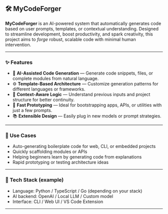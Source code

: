 ## 🛠️ MyCodeForger

**MyCodeForger** is an AI-powered system that automatically generates code based on user prompts, templates, or contextual understanding. Designed to streamline development, boost productivity, and spark creativity, this project aims to *forge* robust, scalable code with minimal human intervention.

---

### ✨ Features

- 🤖 **AI-Assisted Code Generation** — Generate code snippets, files, or complete modules from natural language.
- ⚙️ **Template-Based Architecture** — Customize generation patterns for different languages or frameworks.
- 🧠 **Context-Aware Logic** — Understand previous inputs and project structure for better continuity.
- 🚀 **Fast Prototyping** — Ideal for bootstrapping apps, APIs, or utilities with just a few prompts.
- 📚 **Extensible Design** — Easily plug in new models or prompt strategies.

---

### 🧭 Use Cases

- Auto-generating boilerplate code for web, CLI, or embedded projects  
- Quickly scaffolding modules or APIs  
- Helping beginners learn by generating code from explanations  
- Rapid prototyping or testing architecture ideas

---

### 🧩 Tech Stack (example)

- Language: Python / TypeScript / Go (depending on your stack)  
- AI backend: OpenAI / Local LLM / Custom model  
- Interface: CLI / Web UI / VS Code Extension  

---